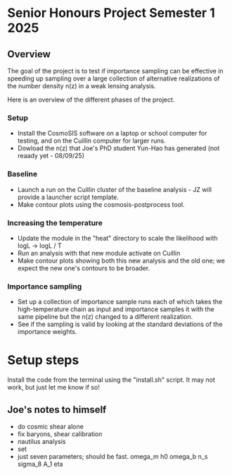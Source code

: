# Senior Honours Project Semester 1 2025

## Overview

The goal of the project is to test if importance sampling can be effective in speeding up sampling over a large collection of alternative realizations of the number density n(z) in a weak lensing analysis.

Here is an overview of the different phases of the project.

### Setup
- Install the CosmoSIS software on a laptop or school computer for testing, and on the Cuillin computer for larger runs.
- Dowload the n(z) that Joe's PhD student Yun-Hao has generated (not reaady yet - 08/09/25)

### Baseline
- Launch a run on the Cuillin cluster of the baseline analysis - JZ will provide a launcher script template.
- Make contour plots using the cosmosis-postprocess tool.

### Increasing the temperature
- Update the module in the "heat" directory to scale the likelihood with logL -> logL / T
- Run an analysis with that new module activate on Cuillin
- Make contour plots showing both this new analysis and the old one; we expect the new one's contours to be broader.

### Importance sampling
- Set up a collection of importance sample runs each of which takes the high-temperature chain as input and importance samples it with the same pipeline but the n(z) changed to a different realization.
- See if the sampling is valid by looking at the standard deviations of the importance weights.


# Setup steps
Install the code from the terminal using the "install.sh" script. It may not work, but just
let me know if so!


## Joe's notes to himself

- do cosmic shear alone
- fix baryons, shear calibration
- nautilus analysis
- set 
- just seven parameters; should be fast. 
    omega_m
    h0
    omega_b
    n_s
    sigma_8
    A_1
    eta
